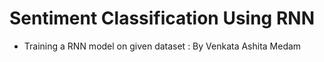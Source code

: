 # Sentiment Classification Using RNN

- Training a RNN model on given dataset : By Venkata Ashita Medam
